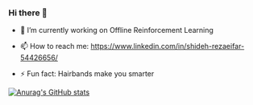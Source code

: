 ### Hi there 👋



- 🔭 I’m currently working on Offline Reinforcement Learning

- 📫 How to reach me: https://www.linkedin.com/in/shideh-rezaeifar-54426656/

- ⚡ Fun fact: Hairbands make you smarter


[![Anurag's GitHub stats](https://github-readme-stats.vercel.app/api?username=shidilrzf&count_private=true)](https://github.com/anuraghazra/github-readme-stats)




